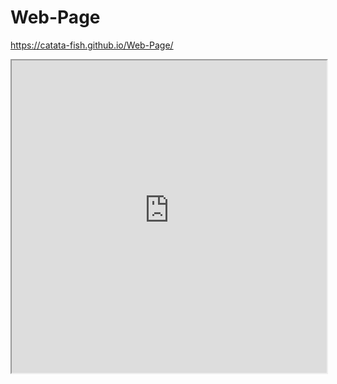 # Web-Page

https://catata-fish.github.io/Web-Page/


<iframe src="https://public.tableausoftware.com/views/EdxDataVisStudentsGender/Dashboard1?:showVizHome=no&:embed=true" width="100%" height="500"></iframe>

